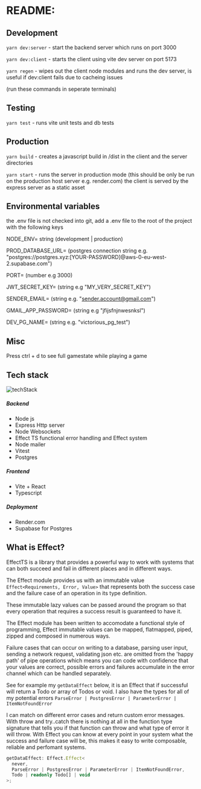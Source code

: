 # README:

## Development

`yarn dev:server` - start the backend server which runs on port 3000

`yarn dev:client` - starts the client using vite dev server on port 5173

`yarn regen` - wipes out the client node modules and runs the dev server, is useful if dev:client fails due to cacheing issues

(run these commands in seperate terminals)

## Testing

`yarn test` - runs vite unit tests and db tests

## Production

`yarn build` - creates a javascript build in /dist in the client and the server directories

`yarn start` - runs the server in production mode (this should be only be run on the production host server e.g. render.com) the client is served by the express server as a static asset

## Environmental variables

the .env file is not checked into git, add a .env file to the root of the project with the following keys

NODE_ENV= string (development | production)

PROD_DATABASE_URL= (postgres connection string e.g. "postgres://postgres.xyz:[YOUR-PASSWORD]@aws-0-eu-west-2.supabase.com")

PORT= (number e.g 3000)

JWT_SECRET_KEY= (string e.g "MY_VERY_SECRET_KEY")

SENDER_EMAIL= (string e.g. "sender.account@gmail.com")

GMAIL_APP_PASSWORD= (string e.g "jfijsfnjnwesnksl")

DEV_PG_NAME= (string e.g. "victorious_pg_test")

## Misc

Press ctrl + d to see full gamestate while playing a game

## Tech stack

![techStack](https://github.com/duckRabbitPy/Victorious/assets/78092825/d822bc1a-9219-4cae-b4b1-c020d25646bf)

##### Backend

- Node js
- Express Http server
- Node Websockets
- Effect TS functional error handling and Effect system
- Node mailer
- Vitest
- Postgres

##### Frontend

- Vite + React
- Typescript

##### Deployment

- Render.com
- Supabase for Postgres

## What is Effect?

EffectTS is a library that provides a powerful way to work with systems that can both succeed and fail in different places and in different ways.

The Effect module provides us with an immutable value `Effect<Requirements, Error, Value>` that represents both the success case and the failure case of an operation in its type definition.

These immutable lazy values can be passed around the program so that every operation that requires a success result is guaranteed to have it.

The Effect module has been written to accomodate a functional style of programming, Effect immutable values can be mapped, flatmapped, piped, zipped and composed in numerous ways.

Failure cases that can occur on writing to a database, parsing user input, sending a network request, validating json etc. are omitted from the 'happy path' of pipe operations which means you can code with confidence that your values are correct, possible errors and failures accumulate in the error channel which can be handled separately.

See for example my `getDataEffect` below, it is an Effect that if successful will return a Todo or array of Todos or void. I also have the types for all of my potential errors `ParseError | PostgresError | ParameterError | ItemNotFoundError`

I can match on different error cases and return custom error messages. With throw and try..catch there is nothing at all in the function type signature that tells you if that function can throw and what type of error it will throw. With Effect you can know at every point in your system what the success and failure case will be, this makes it easy to write composable, reliable and perfomant systems.

```ts
getDataEffect: Effect.Effect<
  never,
  ParseError | PostgresError | ParameterError | ItemNotFoundError,
  Todo | readonly Todo[] | void
>;
```
